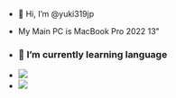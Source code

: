 - 👋 Hi, I’m @yuki319jp
- My Main PC is MacBook Pro 2022 13"

- ### 🌱 I’m currently learning language
- <img src="https://img.shields.io/badge/-Python-F9DC3E.svg?logo=python&style=flat">
- <img src="https://img.shields.io/badge/-Kotlin-0095D5.svg?logo=kotlin&style=flat">
